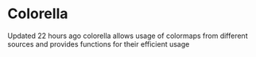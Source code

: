 # Colorella
 Updated 22 hours ago  colorella allows usage of colormaps from different sources and provides functions for their efficient usage

